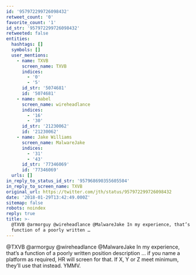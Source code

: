 ```yaml
---
id: '957972299726098432'
retweet_count: '0'
favorite_count: '1'
id_str: '957972299726098432'
retweeted: false
entities:
  hashtags: []
  symbols: []
  user_mentions:
    - name: TXVB
      screen_name: TXVB
      indices:
        - '0'
        - '5'
      id_str: '5074681'
      id: '5074681'
    - name: mabel
      screen_name: wireheadlance
      indices:
        - '16'
        - '30'
      id_str: '21230062'
      id: '21230062'
    - name: Jake Williams
      screen_name: MalwareJake
      indices:
        - '31'
        - '43'
      id_str: '77346069'
      id: '77346069'
  urls: []
in_reply_to_status_id_str: '957968690355605504'
in_reply_to_screen_name: TXVB
original_url: https://twitter.com/jth/status/957972299726098432
date: '2018-01-29T13:42:49.000Z'
sitemap: false
robots: noindex
reply: true
title: >-
  @TXVB @armorguy @wireheadlance @MalwareJake In my experience, that’s a
  function of a poorly written …
---
```


@TXVB @armorguy @wireheadlance @MalwareJake In my experience, that’s a function of a poorly written position description … if you name a platform as required, HR will screen for that. If X, Y or Z meet minimum, they’ll use that instead. YMMV.